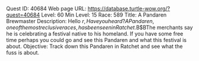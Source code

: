 Quest ID: 40684
Web page URL: https://database.turtle-wow.org/?quest=40684
Level: 60
Min Level: 15
Race: 589
Title: A Pandaren Brewmaster
Description: Hello $r, Have you heard? A Pandaren, one of the most reclusive races, has been seen in Ratchet.$B$BThe merchants say he is celebrating a festival native to his homeland. If you have some free time perhaps you could go and see this Pandaren and what this festival is about.
Objective: Track down this Pandaren in Ratchet and see what the fuss is about.
